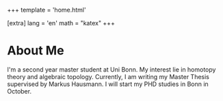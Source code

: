 +++
template = 'home.html'

[extra]
lang = 'en'
math = "katex"
+++

# About Me
I'm a second year master student at Uni Bonn. My interest lie in homotopy theory and algebraic topology. Currently, I am writing my Master Thesis supervised by Markus Hausmann. I will start my PHD studies in Bonn in October. 

